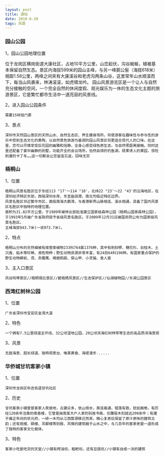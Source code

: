 ```yaml
---
layout: post
title: 游玩
date: 2018-6-20 
tags: 风景  
---
```


### 园山公园
1，园山公园地理位置

位于龙岗区横岗街道大康社区，占地10平方公里，山峦起伏，沟谷蜿蜒，植被基本保留自然生态。景区内海拔599米的园山主峰，与另一峰鹅公髻（海拔618米）相距1.58公里，两峰之间夹有大康溪谷和老虎沟两条山谷，这里常年山水顺溪而下，每当山风袭来，林涛滚滚，如虎啸龙吟。 园山风景游览区是一个让人与自然充分接触的空间，一个完全自然的休闲度假、观光娱乐为一休的生态文化主题的旅游景区，它是繁忙都市生活中一道亮丽的风景线。

2，进入园山公园条件
```
需要15块钱门票
```
3、景点
```
深圳市天然园山景区的天然山水、自然生态区、养生健身场所，将使游客在趣味性与参与性的游乐中受到生态文化的熏陶，以自然景色旅游为基调的园山风景区将更适合现代人的口味。在这里，您可以尽情享受后花园的幽雅和恬静，全身心感受绿色原生态，与自然零距离接触。同时这里还配备了豪华幽静的别墅，功能齐全的会议场所，怡然自得的钓鱼湖，硕果诱人的果园，惊险刺激的卡丁车……这一切都会让您留连忘返，回味无穷
```
### 梧桐山
1、位置
```
梧桐山风景名胜区位于东经113 °17'～114 °18'，北纬22 °23'～22 °43'的沿海地区，在深圳经济特区东部，西临深圳水库，东至盐田港，南北均临近特区边界。
风景名胜区邻近繁华市区，面临南海大鹏湾，与香港新界山脉相连、溪水相通，具备了国内风景区名胜区中独特的地理位置。
面积为31.82平方公里，于1989年被林业部批准建立国家级森林公园（梧桐山国家森林公园），于1993年5月被广东省政府授予省级风景名胜区。于2009年12月31日被国务院公布为国家级风景名胜区。
主峰海拔943.7米(一说973.7米)。
```
2、特点
```
梧桐山分布的天然植被有维管束植物233科764属1376种，其中有刺桫椤、穗花杉、白桂木、土沉香、粘木等珍稀、濒危物种；野生动物资源非常丰富，有24目64科196种。有国家重点保护的野生动物蟒蛇、鸢、赤腹鹰、褐翅鸦鹃、穿山甲、小灵猫、食人兽
```
3、主入口景区
```
凤谷鸣琴景区//梧桐烟云景区//碧梧栖凤景区//生态保护区//仙湖植物园//东湖公园景区
```
### 西湾红树林公园
1、位置
```
广东省深圳市宝安区金湾大道
```
 2、特色 
```
一个拥有7.5公里绿道主环线，32公顷湿地公园，20公顷滨海红树林带等生态的高品质滨海景观
```
3、风景
```
无敌海景、超长绿道、独特观景台、唯美黄昏、海堤漫步......
```
### 华侨城甘坑客家小镇
1、位置
```
深圳市龙岗区布吉街道甘坑社区
```
2、历史
```
甘坑客家小镇曾是客家人聚居地，古建众多，依山傍水，房连巷通，错落有致，犹如画卷。有历经120余年沧桑的南香楼，它曾是闽南某大户人家的别居书斋，仅雕版木刻就达200余件；有建于雍正年间的状元府，一砖一木均从江西婺源移迁而来，精心复原后保留了原汁原味的建筑古韵；还有炮楼、碉楼、吊脚楼等别致、风情的建筑融于山水之中，与几百年的客家老屋一道形成了独特的客家文化载体。
```
3、特色
```
客家小吃是吃货的天堂//小镇有榨油坊，糍粑坊，还有豆腐坊//小镇有自成一派的建筑
```


